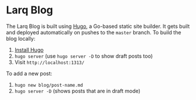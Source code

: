 # Larq Blog

The Larq Blog is built using [Hugo](https://gohugo.io/), a Go-based static site builder. It gets built and deployed automatically on pushes to the `master` branch. To build the blog locally:

1. [Install Hugo](https://gohugo.io/getting-started/installing)
1. `hugo server` (use `hugo server -D` to show draft posts too)
1. Visit `http://localhost:1313/`

To add a new post:

1. `hugo new blog/post-name.md`
1. `hugo server -D` (shows posts that are in draft mode)

